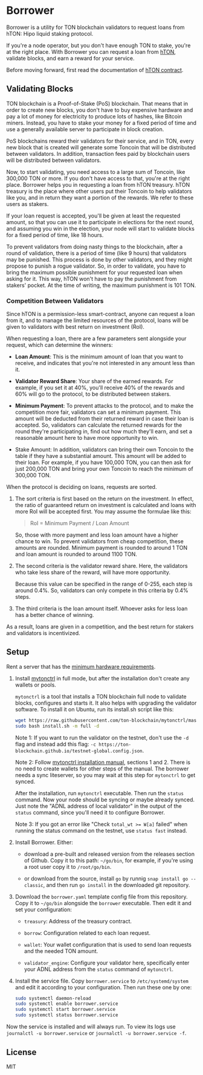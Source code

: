 # Borrower

Borrower is a utility for TON blockchain validators to request loans from hTON: Hipo liquid staking protocol.

If you're a node operator, but you don't have enough TON to stake, you're at the right place. With Borrower you can request a loan from [hTON](https://github.com/HipoFinance/contract), validate blocks, and earn a reward for your service.

Before moving forward, first read the documentation of [hTON contract](https://github.com/HipoFinance/contract).

## Validating Blocks

TON blockchain is a Proof-of-Stake (PoS) blockchain. That means that in order to create new blocks, you don't have to buy expensive hardware and pay a lot of money for electricity to produce lots of hashes, like Bitcoin miners. Instead, you have to stake your money for a fixed period of time and use a generally available server to participate in block creation.

PoS blockchains reward their validators for their service, and in TON, every new block that is created will generate some Toncoin that will be distributed between validators. In addition, transaction fees paid by blockchain users will be distributed between validators.

Now, to start validating, you need access to a large sum of Toncoin, like 300,000 TON or more. If you don't have access to that, you're at the right place. Borrower helps you in requesting a loan from hTON treasury. hTON treasury is the place where other users put their Toncoin to help validators like you, and in return they want a portion of the rewards. We refer to these users as stakers.

If your loan request is accepted, you'll be given at least the requested amount, so that you can use it to participate in elections for the next round, and assuming you win in the election, your node will start to validate blocks for a fixed period of time, like 18 hours.

To prevent validators from doing nasty things to the blockchain, after a round of validation, there is a period of time (like 9 hours) that validators may be punished. This process is done by other validators, and they might propose to punish a rogue validator. So, in order to validate, you have to bring the maximum possible punishment for your requested loan when asking for it. This way, hTON won't have to pay the punishment from stakers' pocket. At the time of writing, the maximum punishment is 101 TON.

### Competition Between Validators

Since hTON is a permission-less smart-contract, anyone can request a loan from it, and to manage the limited resources of the protocol, loans will be given to validators with best return on investment (RoI).

When requesting a loan, there are a few parameters sent alongside your request, which can determine the winners:

- **Loan Amount**: This is the minimum amount of loan that you want to receive, and indicates that you're not interested in any amount less than it.

- **Validator Reward Share**: Your share of the earned rewards. For example, if you set it at 40%, you'll receive 40% of the rewards and 60% will go to the protocol, to be distributed between stakers.

- **Minimum Payment**: To prevent attacks to the protocol, and to make the competition more fair, validators can set a minimum payment. This amount will be deducted from their returned reward in case their loan is accepted. So, validators can calculate the returned rewards for the round they're participating in, find out how much they'll earn, and set a reasonable amount here to have more opportunity to win.

- Stake Amount: In addition, validators can bring their own Toncoin to the table if they have a substantial amount. This amount will be added to their loan. For example, if you have 100,000 TON, you can then ask for just 200,000 TON and bring your own Toncoin to reach the minimum of 300,000 TON.

When the protocol is deciding on loans, requests are sorted.

1. The sort criteria is first based on the return on the investment. In effect, the ratio of guaranteed return on investment is calculated and loans with more RoI will be accepted first. You may assume the formulae like this:

    > RoI = Minimum Payment / Loan Amount

    So, those with more payment and less loan amount have a higher chance to win. To prevent validators from cheap competition, these amounts are rounded. Minimum payment is rounded to around 1 TON and loan amount is rounded to around 1100 TON.

2. The second criteria is the validator reward share. Here, the validators who take less share of the reward, will have more opportunity.

    Because this value can be specified in the range of 0-255, each step is around 0.4%. So, validators can only compete in this criteria by 0.4% steps.

3. The third criteria is the loan amount itself. Whoever asks for less loan has a better chance of winning.

As a result, loans are given in a competition, and the best return for stakers and validators is incentivized.

## Setup

Rent a server that has the [minimum hardware requirements](https://docs.ton.org/participate/run-nodes/full-node#hardware-requirements).

1. Install [mytonctrl](https://github.com/ton-blockchain/mytonctrl/) in full mode, but after the installation don't create any wallets or pools.

    `mytonctrl` is a tool that installs a TON blockchain full node to validate blocks, configures and starts it. It also helps with upgrading the validator software. To install it on Ubuntu, run its install.sh script like this:

    ```sh
    wget https://raw.githubusercontent.com/ton-blockchain/mytonctrl/master/scripts/install.sh
    sudo bash install.sh -m full -d
    ```

    Note 1: If you want to run the validator on the testnet, don't use the `-d` flag and instead add this flag: `-c https://ton-blockchain.github.io/testnet-global.config.json`.

    Note 2: Follow [mytonctrl installation manual](https://github.com/ton-blockchain/mytonctrl/blob/master/docs/en/manual-ubuntu.md), sections 1 and 2. There is no need to create wallets for other steps of the manual. The borrower needs a sync liteserver, so you may wait at this step for `mytonctrl` to get synced.

    After the installation, run `mytonctrl` executable. Then run the `status` command. Now your node should be syncing or maybe already synced. Just note the "ADNL address of local validator" in the output of the `status` command, since you'll need it to configure Borrower.

    Note 3: If you got an error like "Check `total_wt >= W[a]` failed" when running the status command on the testnet, use `status fast` instead.

2. Install Borrower. Either:

    - download a pre-built and released version from the releases section of Github. Copy it to this path: `~/go/bin`, for example, if you're using a root user copy it to `/root/go/bin`.

    - or download from the source, install `go` by runnig `snap install go --classic`, and then run `go install` in the downloaded git repository.

3. Download the `borrower.yaml` template config file from this repository. Copy it to `~/go/bin` alongside the `borrower` executable. Then edit it and set your configuration:

    - `treasury`: Address of the treasury contract.

    - `borrow`: Configuration related to each loan request.

    - `wallet`: Your wallet configuration that is used to send loan requests and the needed TON amount.

    - `validator_engine`: Configure your validator here, specifically enter your ADNL address from the `status` command of `mytonctrl`.

4. Install the service file. Copy `borrower.service` to `/etc/systemd/system` and edit it according to your configuration. Then run these one by one:

    ```sh
    sudo systemctl daemon-reload
    sudo systemctl enable borrower.service
    sudo systemctl start borrower.service
    sudo systemctl status borrower.service
    ```

Now the service is installed and will always run. To view its logs use `journalctl -u borrower.service` or `journalctl -u borrower.service -f`.

## License

MIT
